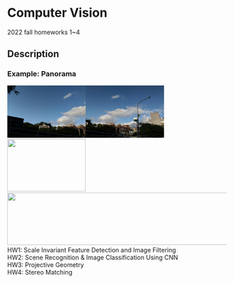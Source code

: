 # Computer Vision
2022 fall homeworks 1~4

## Description
### Example: Panorama
<!-- ![](./hw3/resource/frame1.jpg)![](./hw3/resource/frame2.jpg)![](./hw3/resource/frame3.jpg)
![](./hw3/src/output3.jpg) -->
<img src="./hw3/resource/frame1.jpg" width="180" height="120"/><img src="./hw3/resource/frame2.jpg" width="180" height="120"/><img src="../hw3/resource/frame3.jpg" width="180" height="120"/>
<img src="./hw3/src/output4.jpg" width="540" height="120"/>
HW1: Scale Invariant Feature Detection and Image Filtering  
HW2: Scene Recognition & Image Classification Using CNN  
HW3: Projective Geometry  
HW4: Stereo Matching  

